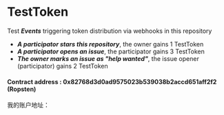 # TestToken
Test _**Events**_ triggering token distribution via webhooks in this repository
* _**A participator stars this repository**_, the owner gains 1 TestToken
* _**A participator opens an issue**_, the participator gains 3 TestToken
* _**The owner marks an issue as "help wanted"**_, the issue opener (participator) gains 2 TestToken

#### Contract address : 0x82768d3d0ad9575023b539038b2accd651aff2f2 (Ropsten)
我的账户地址：
